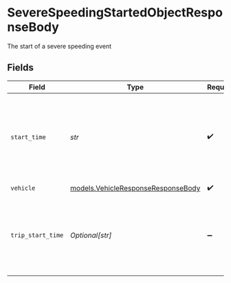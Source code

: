 # SevereSpeedingStartedObjectResponseBody

The start of a severe speeding event


## Fields

| Field                                                                                                                                | Type                                                                                                                                 | Required                                                                                                                             | Description                                                                                                                          | Example                                                                                                                              |
| ------------------------------------------------------------------------------------------------------------------------------------ | ------------------------------------------------------------------------------------------------------------------------------------ | ------------------------------------------------------------------------------------------------------------------------------------ | ------------------------------------------------------------------------------------------------------------------------------------ | ------------------------------------------------------------------------------------------------------------------------------------ |
| `start_time`                                                                                                                         | *str*                                                                                                                                | :heavy_check_mark:                                                                                                                   | The speeding start time in RFC 3339 format (Examples: 2019-06-13T19:08:25Z, 2019-06-13T19:08:25.455Z, OR 2015-09-15T14:00:12-04:00). | 2019-06-13T19:08:25Z                                                                                                                 |
| `vehicle`                                                                                                                            | [models.VehicleResponseResponseBody](../models/vehicleresponseresponsebody.md)                                                       | :heavy_check_mark:                                                                                                                   | A vehicle object                                                                                                                     |                                                                                                                                      |
| `trip_start_time`                                                                                                                    | *Optional[str]*                                                                                                                      | :heavy_minus_sign:                                                                                                                   | The trip start time in RFC 3339 format (Examples: 2019-06-13T19:08:25Z, 2019-06-13T19:08:25.455Z, OR 2015-09-15T14:00:12-04:00).     | 2019-06-13T19:08:25Z                                                                                                                 |